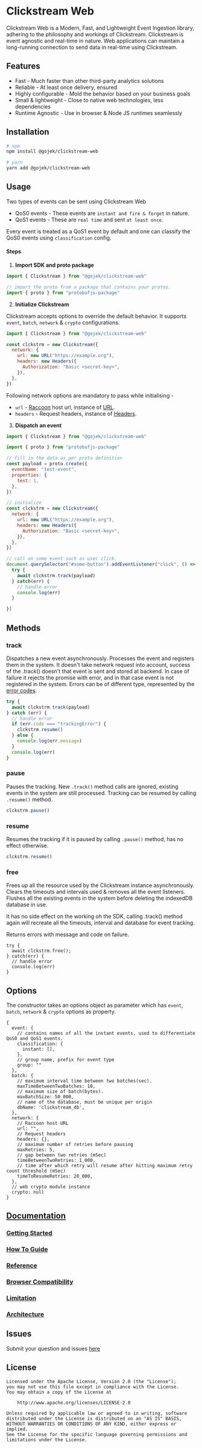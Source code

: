 # Clickstream Web

Clickstream Web is a Modern, Fast, and Lightweight Event Ingestion library, adhering to the philosophy and workings of Clickstream. Clickstream is event agnostic and real-time in nature. Web applications can maintain a long-running connection to send data in real-time using Clickstream.

## Features

- Fast - Much faster than other third-party analytics solutions
- Reliable - At least once delivery, ensured
- Highly configurable - Mold the behavior based on your business goals
- Small & lightweight - Close to native web technologies, less dependencies
- Runtime Agnostic - Use in browser & Node JS runtimes seamlessly

## Installation

```sh
# npm
npm install @gojek/clickstream-web

# yarn
yarn add @gojek/clickstream-web
```

## Usage

Two types of events can be sent using Clickstream Web

- QoS0 events - These events are `instant and fire & forget` in nature.
- QoS1 events - These are `real time` and sent `at least once`.

Every event is treated as a QoS1 event by default and one can classify the QoS0 events using `classification` config.

#### Steps

1. **Import SDK and proto package**

```js
import { Clickstream } from "@gojek/clickstream-web"

// import the proto from a package that contains your protos.
import { proto } from "protobufjs-package"
```

2. **Initialize Clickstream**

Clickstream accepts options to override the default behavior. It supports `event`, `batch`, `network` & `crypto` configurations.

```js
import { Clickstream } from "@gojek/clickstream-web"

const clckstrm = new Clickstream({
  network: {
    url: new URL("https://example.org"),
    headers: new Headers({
      Authorization: "Basic <secret-key>",
    }),
  },
})
```

Following network options are mandatory to pass while initialising -

- `url` - [Raccoon](https://odpf.github.io/raccoon/) host url, instance of [URL](https://developer.mozilla.org/en-US/docs/Web/API/URL).
- `headers` - Request headers, instance of [Headers](https://developer.mozilla.org/en-US/docs/Web/API/Headers).

3. **Dispatch an event**

```js
import { Clickstream } from "@gojek/clickstream-web"

import { proto } from "protobufjs-package"

// fill in the data as per proto definition
const payload = proto.create({
  eventName: "test-event",
  properties: {
    test: 1,
  },
})

// initialize
const clckstrm = new Clickstream({
  network: {
    url: new URL("https://example.org"),
    headers: new Headers({
      Authorization: "Basic <secret-key>",
    }),
  },
})

// call on some event such as user click.
document.querySelector("#some-button").addEventListener("click", () => {
  try {
    await clckstrm.track(payload)
  } catch(err) {
    // handle error
    console.log(err)
  }

})
```

## Methods

### track

Dispatches a new event asynchronously. Processes the event and registers them in the system.
It doesn't take network request into account, success of the .track() doesn't that event is sent and stored at backend.
In case of failure it rejects the promise with error, and in that case event is not registered in the system.
Errors can be of different type, represented by the [error codes](https://github.com/gojekfarm/clickstream-web/blob/main/src/error.js).

```js
try {
  await clckstrm.track(payload)
} catch (err) {
  // handle error
  if (err.code === "trackingError") {
    clckstrm.resume()
  } else {
    console.log(err.message)
  }
  console.log(err)
}
```

### pause

Pauses the tracking. New `.track()` method calls are ignored, existing events in the system are still processed.
Tracking can be resumed by calling `.resume()` method.

```js
clckstrm.pause()
```

### resume

Resumes the tracking if it is paused by calling `.pause()` method, has no effect otherwise.

```js
clckstrm.resume()
```

### free

Frees up all the resource used by the Clickstream instance asynchronously.
Clears the timeouts and intervals used & removes all the event listeners.
Flushes all the existing events in the system before deleting the indexedDB database in use.

It has no side effect on the working oh the SDK, calling .track() method again will recreate all the timeouts, interval and database for event tracking.

Returns errors with message and code on failure.

```
try {
  await clckstrm.free();
} catch(err) {
  // handle error
  console.log(err)
}

```

## Options

The constructor takes an options object as parameter which has `event`, `batch`, `network` & `crypto` options as property.

```
{
  event: {
    // contains names of all the instant events, used to differentiate QoS0 and QoS1 events.
    classification: {
      instant: [],
    },
    // group name, prefix for event type
    group: ""
  },
  batch: {
    // maximum interval time between two batches(sec).
    maxTimeBetweenTwoBatches: 10,
    // maximum size of batch(bytes).
    maxBatchSize: 50_000,
    // name of the database, must be unique per origin
    dbName: 'clickstream_db',
  },
  network: {
    // Raccoon host URL
    url: "",
    // Request headers
    headers: {},
    // maximum number of retries before pausing
    maxRetries: 5,
    // gap between two retries (mSec)
    timeBetweenTwoRetries: 1_000,
    // time after which retry will resume after hitting maximum retry count threshold (mSec)
    timeToResumeRetries: 20_000,
  },
  // web crypto module instance
  crypto: null
}

```

## [Documentation](https://github.com/gojekfarm/clickstream-web/blob/main/docs/index.md)

### [Getting Started](https://github.com/gojekfarm/clickstream-web/blob/main/docs/getting-started.md)

### [How To Guide](https://github.com/gojekfarm/clickstream-web/blob/main/docs/how-to-guides/index.md)

### [Reference](https://github.com/gojekfarm/clickstream-web/blob/main/docs/reference/index.md)

### [Browser Compatibility](https://github.com/gojekfarm/clickstream-web/blob/main/docs/browser-compatibility.md)

### [Limitation](https://github.com/gojekfarm/clickstream-web/blob/main/docs/limitation.md)

### [Architecture](https://github.com/gojekfarm/clickstream-web/blob/main/docs/architecture.md)

## Issues

Submit your question and issues [here](https://github.com/gojekfarm/clickstream-web/issues)

## License

```
Licensed under the Apache License, Version 2.0 (the "License");
you may not use this file except in compliance with the License.
You may obtain a copy of the License at

    http://www.apache.org/licenses/LICENSE-2.0

Unless required by applicable law or agreed to in writing, software
distributed under the License is distributed on an "AS IS" BASIS,
WITHOUT WARRANTIES OR CONDITIONS OF ANY KIND, either express or implied.
See the License for the specific language governing permissions and
limitations under the License.
```
